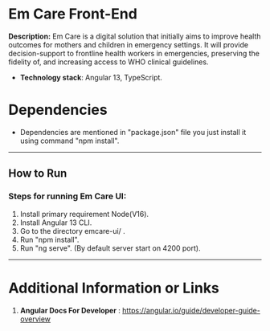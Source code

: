 # Em Care Front-End

**Description:** Em Care is a digital solution that initially aims to improve health outcomes for mothers and children in emergency settings. It will provide decision-support to frontline health workers in emergencies, preserving the fidelity of, and increasing access to WHO clinical guidelines.

 - **Technology stack**: Angular 13, TypeScript.

# Dependencies
- Dependencies are mentioned in "package.json" file you just install it using command "npm install".

***

## How to Run
### **Steps for running Em Care UI**: 

1. Install primary requirement Node(V16).
2. Install Angular 13 CLI.
3. Go to the directory emcare-ui/ .
4. Run "npm install".
5. Run "ng serve". (By default server start on 4200 port).
***

# Additional Information or Links
1. **Angular Docs For Developer** : https://angular.io/guide/developer-guide-overview